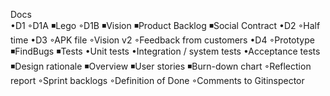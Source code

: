 Docs<br />
    •D1
        ◦D1A
            ◾Lego
        ◦D1B
            ◾Vision
            ◾Product Backlog
            ◾Social Contract
    •D2
        ◦Half time
    •D3
        ◦APK file
        ◦Vision v2
        ◦Feedback from customers
    •D4
        ◦Prototype
            ◾FindBugs
            ◾Tests
                •Unit tests
                •Integration / system tests
                •Acceptance tests
            ◾Design rationale
            ◾Overview
            ◾User stories
            ◾Burn-down chart
        ◦Reflection report
        ◦Sprint backlogs
        ◦Definition of Done
        ◦Comments to Gitinspector


